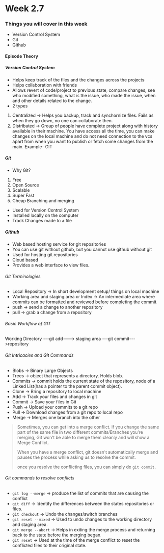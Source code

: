 # Week 2.7

### Things you will cover in this week

- Version Control System
- Git
- Github

#### Episode Theory

##### Version Control System

- Helps keep track of the files and the changes across the projects
- Helps collaboration with friends
- Allows revert of code/project to previous state, compare changes, see who modified something, what is the issue, who made the issue, when and other details related to the change.
- 2 types

1. Centralized -> Helps you backup, track and synchornize files. Fails as when they go down, no one can collaborate then.
2. Distributed -> Group of people have complete project along with history available in their machine. You have access all the time, you can make changes on the local machine and do not need connection to the vcs apart from when you want to publish or fetch some changes from the main. Example- GIT

##### Git

- Why Git?

1. Free
2. Open Source
3. Scalable
4. Super Fast
5. Cheap Branching and merging.

- Used for Version Control System
- Installed locally on the computer
- Track Changes made to a file

##### Github

- Web based hosting service for git repositories
- You can use git without github, but you cannot use github without git
- Used for hosting git repositories
- Cloud based
- Provides a web interface to view files.

###### Git Terminologies

- Local Repository -> In short development setup/ things on local machine
- Working area and staging area or Index -> An intermediate area where commits can be formatted and reviewed before completing the commit.
- push -> send a change to another repository
- pull -> grab a change from a repository

###### Basic Workflow of GIT

Working Directory ---git add---> staging area ---git commit--->repository

###### Git Intricacies and Git Commands

- Blobs -> Binary Large Objects
- Trees -> object that represents a directory. Holds blob.
- Commits -> commit holds the current state of the repository, node of a Linked List(has a pointer to the parent commit object).
- Clone -> Bring a repository to local machine
- Add -> Track your files and changes in git
- Commit -> Save your files in Git
- Push -> Upload your commits to a git repo
- Pull -> Download changes from a git repo to local repo
- Merge -> Merges one branch into the other

> Sometimes, you can get into a merge conflict. If you change the same part of the same file in two different commits/Branches you're merging, Git won't be able to merge them cleanly and will show a Merge Conflict.
>
> When you have a merge conflict, git doesn't automatically merge and pauses the process while asking us to resolve the commit.
>
> once you resolve the conflicting files, you can simply do `git commit`.

###### Git commands to resolve conflicts

- `git log --merge` -> produce the list of commits that are causing the conflict
- `git diff` -> Identify the differences between the states repositories or files.
- `git checkout` -> Undo the changes/switch branches
- `git reset --mixed` -> Used to undo changes to the working directory and staging area.
- `git merge --abort` -> Helps in exiting the merge process and returning back to the state before the merging began.
- `git reset` -> Used at the time of the merge conflict to reset the conflicted files to their original state.
